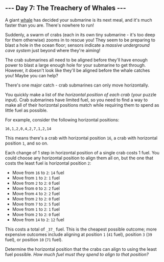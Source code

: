 ﻿
## --- Day 7: The Treachery of Whales ---

A giant  [whale](https://en.wikipedia.org/wiki/Sperm_whale)  has decided your submarine is its next meal, and it's much faster than you are. There's nowhere to run!

Suddenly, a swarm of crabs (each in its own tiny submarine - it's too deep for them otherwise) zooms in to rescue you! They seem to be preparing to blast a hole in the ocean floor; sensors indicate a  _massive underground cave system_  just beyond where they're aiming!

The crab submarines all need to be aligned before they'll have enough power to blast a large enough hole for your submarine to get through. However, it doesn't look like they'll be aligned before the whale catches you! Maybe you can help?

There's one major catch - crab submarines can only move horizontally.

You quickly make a list of  _the horizontal position of each crab_  (your puzzle input). Crab submarines have limited fuel, so you need to find a way to make all of their horizontal positions match while requiring them to spend as little fuel as possible.

For example, consider the following horizontal positions:

```
16,1,2,0,4,2,7,1,2,14
```

This means there's a crab with horizontal position  `16`, a crab with horizontal position  `1`, and so on.

Each change of 1 step in horizontal position of a single crab costs 1 fuel. You could choose any horizontal position to align them all on, but the one that costs the least fuel is horizontal position  `2`:

-   Move from  `16`  to  `2`:  `14`  fuel
-   Move from  `1`  to  `2`:  `1`  fuel
-   Move from  `2`  to  `2`:  `0`  fuel
-   Move from  `0`  to  `2`:  `2`  fuel
-   Move from  `4`  to  `2`:  `2`  fuel
-   Move from  `2`  to  `2`:  `0`  fuel
-   Move from  `7`  to  `2`:  `5`  fuel
-   Move from  `1`  to  `2`:  `1`  fuel
-   Move from  `2`  to  `2`:  `0`  fuel
-   Move from  `14`  to  `2`:  `12`  fuel

This costs a total of  `_37_`  fuel. This is the cheapest possible outcome; more expensive outcomes include aligning at position  `1`  (`41`  fuel), position  `3`  (`39`  fuel), or position  `10`  (`71`  fuel).

Determine the horizontal position that the crabs can align to using the least fuel possible.  _How much fuel must they spend to align to that position?_